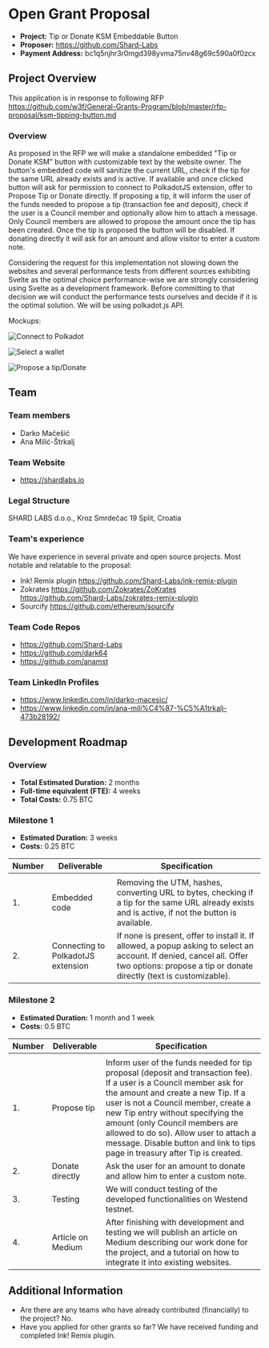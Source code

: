 # Open Grant Proposal

- **Project:** Tip or Donate KSM Embeddable Button
- **Proposer:** https://github.com/Shard-Labs
- **Payment Address:** bc1q5njhr3r0mgd398yvma75nv48g69c590a0f0zcx

## Project Overview

This application is in response to following RFP https://github.com/w3f/General-Grants-Program/blob/master/rfp-proposal/ksm-tipping-button.md

### Overview

As proposed in the RFP we will make a standalone embedded "Tip or Donate KSM" button with customizable text by the website owner. The button's embedded code will sanitize the current URL, check if the tip for the same URL already exists and is active. If available and once clicked button will ask for permission to connect to PolkadotJS extension, offer to Propose Tip or Donate directly. If proposing a tip, it will inform the user of the funds needed to propose a tip (transaction fee and deposit), check if the user is a Council member and optionally allow him to attach a message. Only Council members are allowed to propose the amount once the tip has been created. Once the tip is proposed the button will be disabled. If donating directly it will ask for an amount and allow visitor to enter a custom note.

Considering the request for this implementation not slowing down the websites and several performance tests from different sources exhibiting Svelte as the optimal choice performance-wise we are strongly considering using Svelte as a development framework. Before committing to that decision we will conduct the performance tests ourselves and decide if it is the optimal solution. We will be using polkadot.js API.

Mockups:

![Connect to Polkadot](https://i.imgur.com/ige90GF.png)

![Select a wallet](https://i.imgur.com/pQ1yaAE.png)

![Propose a tip/Donate](https://i.imgur.com/6TJircc.png)

## Team

### Team members

- Darko Mačešić
- Ana Milić-Štrkalj

### Team Website

- https://shardlabs.io

### Legal Structure

SHARD LABS d.o.o., Kroz Smrdečac 19 Split, Croatia

### Team's experience

We have experience in several private and open source projects. Most notable and relatable to the proposal:

- Ink! Remix plugin https://github.com/Shard-Labs/ink-remix-plugin
- Zokrates https://github.com/Zokrates/ZoKrates https://github.com/Shard-Labs/zokrates-remix-plugin
- Sourcify https://github.com/ethereum/sourcify

### Team Code Repos

- https://github.com/Shard-Labs
- https://github.com/dark64
- https://github.com/anamst

### Team LinkedIn Profiles

- https://www.linkedin.com/in/darko-macesic/
- https://www.linkedin.com/in/ana-mili%C4%87-%C5%A1trkalj-473b28192/

## Development Roadmap

### Overview

- **Total Estimated Duration:** 2 months
- **Full-time equivalent (FTE):** 4 weeks
- **Total Costs:** 0.75 BTC

### Milestone 1

- **Estimated Duration:** 3 weeks
- **Costs:** 0.25 BTC

| Number | Deliverable                        | Specification                                                                                                                                                                                |
| ------ | ---------------------------------- | -------------------------------------------------------------------------------------------------------------------------------------------------------------------------------------------- |
|        |
| 1.     | Embedded code                      | Removing the UTM, hashes, converting URL to bytes, checking if a tip for the same URL already exists and is active, if not the button is available.                                          |
| 2.     | Connecting to PolkadotJS extension | If none is present, offer to install it. If allowed, a popup asking to select an account. If denied, cancel all. Offer two options: propose a tip or donate directly (text is customizable). |

### Milestone 2

- **Estimated Duration:** 1 month and 1 week
- **Costs:** 0.5 BTC

| Number | Deliverable       | Specification                                                                                                                                                                                                                                                                                                                                                                                      |
| ------ | ----------------- | -------------------------------------------------------------------------------------------------------------------------------------------------------------------------------------------------------------------------------------------------------------------------------------------------------------------------------------------------------------------------------------------------- |
|        |
| 1.     | Propose tip       | Inform user of the funds needed for tip proposal (deposit and transaction fee). If a user is a Council member ask for the amount and create a new Tip. If a user is not a Council member, create a new Tip entry without specifying the amount (only Council members are allowed to do so). Allow user to attach a message. Disable button and link to tips page in treasury after Tip is created. |
| 2.     | Donate directly   | Ask the user for an amount to donate and allow him to enter a custom note.                                                                                                                                                                                                                                                                                                                         |
| 3.     | Testing           | We will conduct testing of the developed functionalities on Westend testnet.                                                                                                                                                                                                                                                                                                                       |  |
| 4.     | Article on Medium | After finishing with development and testing we will publish an article on Medium describing our work done for the project, and a tutorial on how to integrate it into existing websites.                                                                                                                                                                                                          |

## Additional Information

- Are there are any teams who have already contributed (financially) to the project? No.
- Have you applied for other grants so far? We have received funding and completed Ink! Remix plugin.
